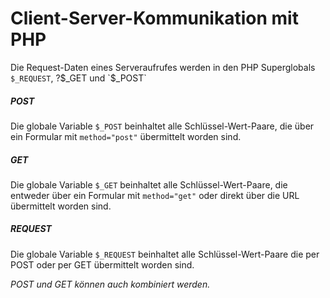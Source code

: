 # Client-Server-Kommunikation mit PHP

Die Request-Daten eines Serveraufrufes werden in den PHP Superglobals `$_REQUEST`, ?$_GET und `$_POST` 

##### POST
Die globale Variable `$_POST` beinhaltet alle Schlüssel-Wert-Paare, die über ein Formular mit `method="post"` übermittelt worden sind.

##### GET
Die globale Variable `$_GET` beinhaltet alle Schlüssel-Wert-Paare, die entweder über ein Formular mit `method="get"` oder direkt über die URL übermittelt worden sind.

##### REQUEST
Die globale Variable `$_REQUEST` beinhaltet alle Schlüssel-Wert-Paare die per POST oder per GET übermittelt worden sind.

*POST und GET können auch kombiniert werden.* 

<!--stackedit_data:
eyJoaXN0b3J5IjpbLTY3OTk5MTIwNF19
-->